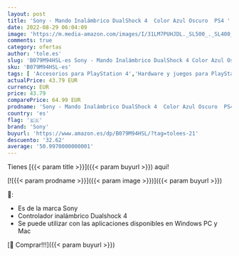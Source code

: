 ```yaml
---
layout: post
title: 'Sony - Mando Inalámbrico DualShock 4  Color Azul Oscuro  PS4 '
date: 2022-08-29 06:04:09
image: 'https://m.media-amazon.com/images/I/31LM7PUHJDL._SL500_._SL400_.jpg'
comments: true
category: ofertas
author: 'tole.es'
slug: 'B079M94HSL-es Sony - Mando Inalámbrico DualShock 4 Color Azul Oscuro PS4'
sku: 'B079M94HSL-es'
tags: [ 'Accesorios para PlayStation 4','Hardware y juegos para PlayStation 4','Mandos para PlayStation 4','Mandos y controles para PlayStation 4','Videojuegos','ps4','sony','🇪🇸', ]
actualPrice: 43.79 EUR
currency: EUR
price: 43.79
comparePrice: 64.99 EUR
prodname: 'Sony - Mando Inalámbrico DualShock 4  Color Azul Oscuro  PS4 '
country: 'es'
flag: '🇪🇸'
brand: 'Sony'
buyurl: 'https://www.amazon.es/dp/B079M94HSL/?tag=tolees-21'
descuento: '32.62'
average: '50.9970000000001'
---
```


Tienes [{{< param title >}}]({{< param buyurl >}}) aqui!

[![{{< param prodname >}}]({{< param image >}})]({{< param buyurl >}})

🔎:

- Es de la marca Sony
- Controlador inalámbrico Dualshock 4
- Se puede utilizar con las aplicaciones disponibles en Windows PC y Mac

[🛒 Comprar!!!]({{< param buyurl >}})
